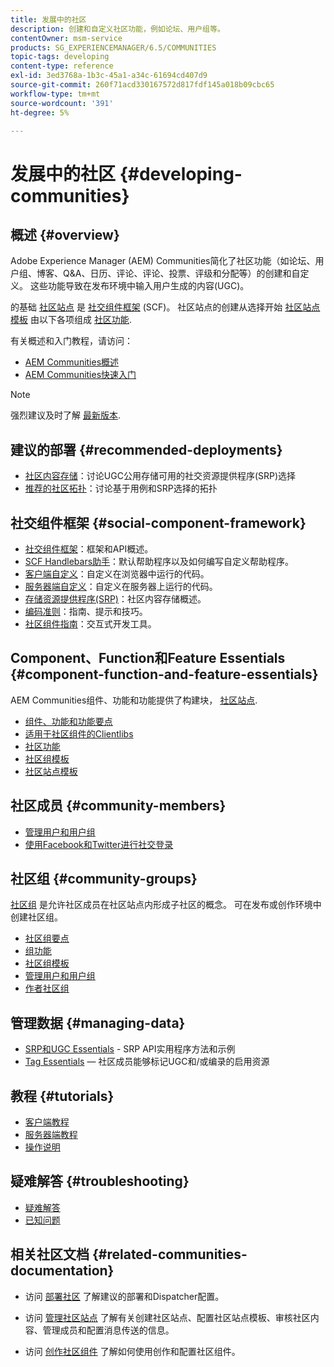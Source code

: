 ```yaml
---
title: 发展中的社区
description: 创建和自定义社区功能，例如论坛、用户组等。
contentOwner: msm-service
products: SG_EXPERIENCEMANAGER/6.5/COMMUNITIES
topic-tags: developing
content-type: reference
exl-id: 3ed3768a-1b3c-45a1-a34c-61694cd407d9
source-git-commit: 260f71acd330167572d817fdf145a018b09cbc65
workflow-type: tm+mt
source-wordcount: '391'
ht-degree: 5%

---
```


# 发展中的社区  {#developing-communities}

## 概述 {#overview}

Adobe Experience Manager (AEM) Communities简化了社区功能（如论坛、用户组、博客、Q&amp;A、日历、评论、评论、投票、评级和分配等）的创建和自定义。 这些功能导致在发布环境中输入用户生成的内容(UGC)。

的基础 [社区站点](overview.md#communitiessites) 是 [社交组件框架](scf.md) (SCF)。 社区站点的创建从选择开始 [社区站点模板](sites-console.md) 由以下各项组成 [社区功能](functions.md).

有关概述和入门教程，请访问：

* [AEM Communities概述](overview.md)
* [AEM Communities快速入门](getting-started.md)

>[!NOTE]
> 
>强烈建议及时了解 [最新版本](deploy-communities.md#latest-releases).

## 建议的部署 {#recommended-deployments}

* [社区内容存储](working-with-srp.md)：讨论UGC公用存储可用的社交资源提供程序(SRP)选择
* [推荐的社区拓扑](topologies.md)：讨论基于用例和SRP选择的拓扑

## 社交组件框架 {#social-component-framework}

* [社交组件框架](scf.md)：框架和API概述。
* [SCF Handlebars助手](handlebars-helpers.md)：默认帮助程序以及如何编写自定义帮助程序。
* [客户端自定义](client-customize.md)：自定义在浏览器中运行的代码。
* [服务器端自定义](server-customize.md)：自定义在服务器上运行的代码。
* [存储资源提供程序(SRP)](srp.md)：社区内容存储概述。
* [编码准则](code-guide.md)：指南、提示和技巧。
* [社区组件指南](components-guide.md)：交互式开发工具。

## Component、Function和Feature Essentials {#component-function-and-feature-essentials}

AEM Communities组件、功能和功能提供了构建块， [社区站点](sites-console.md).

* [组件、功能和功能要点](essentials.md)
* [适用于社区组件的Clientlibs](clientlibs.md)
* [社区功能](functions.md)
* [社区组模板](tools-groups.md)
* [社区站点模板](sites.md)

## 社区成员 {#community-members}

* [管理用户和用户组](users.md)
* [使用Facebook和Twitter进行社交登录](social-login.md)

## 社区组 {#community-groups}

[社区组](overview.md#communitygroups) 是允许社区成员在社区站点内形成子社区的概念。 可在发布或创作环境中创建社区组。

* [社区组要点](essentials-groups.md)
* [组功能](functions.md#groups-function)
* [社区组模板](tools-groups.md)
* [管理用户和用户组](users.md)
* [作者社区组](creating-groups.md)

## 管理数据 {#managing-data}

* [SRP和UGC Essentials](srp-and-ugc.md) - SRP API实用程序方法和示例
* [Tag Essentials](tag.md)  — 社区成员能够标记UGC和/或编录的启用资源

## 教程 {#tutorials}

* [客户端教程](tutorials.md#client-side-customization)
* [服务器端教程](tutorials.md#server-side-customization)
* [操作说明](tutorials.md#how-to-instructions)

## 疑难解答 {#troubleshooting}

* [疑难解答](troubleshooting.md)
* [已知问题](/help/release-notes/release-notes.md)

## 相关社区文档 {#related-communities-documentation}

* 访问 [部署社区](deploy-communities.md) 了解建议的部署和Dispatcher配置。

* 访问 [管理社区站点](administer-landing.md) 了解有关创建社区站点、配置社区站点模板、审核社区内容、管理成员和配置消息传送的信息。

* 访问 [创作社区组件](author-communities.md) 了解如何使用创作和配置社区组件。
